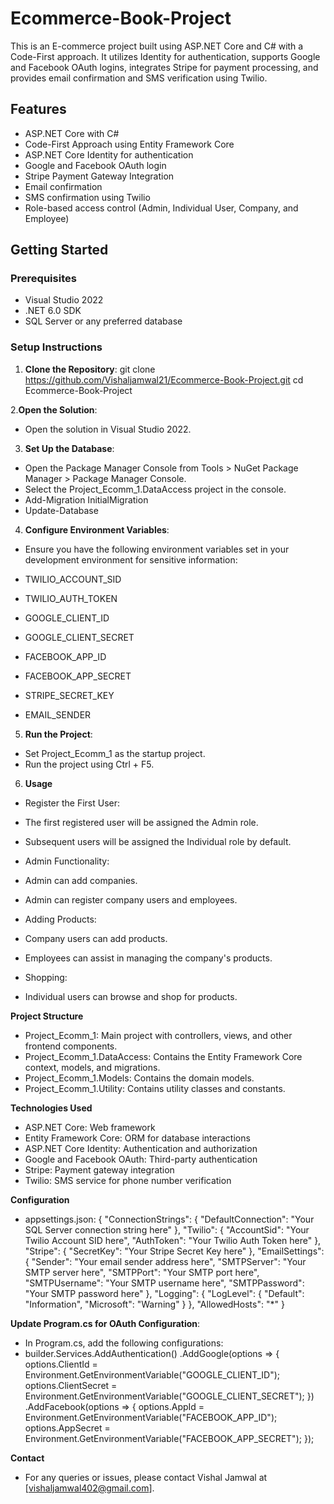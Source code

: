 # Ecommerce-Book-Project

This is an E-commerce project built using ASP.NET Core and C# with a Code-First approach. It utilizes Identity for authentication, supports Google and Facebook OAuth logins, integrates Stripe for payment processing, and provides email confirmation and SMS verification using Twilio.

## Features
- ASP.NET Core with C#
- Code-First Approach using Entity Framework Core
- ASP.NET Core Identity for authentication
- Google and Facebook OAuth login
- Stripe Payment Gateway Integration
- Email confirmation
- SMS confirmation using Twilio
- Role-based access control (Admin, Individual User, Company, and Employee)

## Getting Started

### Prerequisites
- Visual Studio 2022
- .NET 6.0 SDK
- SQL Server or any preferred database

### Setup Instructions

1. **Clone the Repository**:
   git clone https://github.com/Vishaljamwal21/Ecommerce-Book-Project.git
   cd Ecommerce-Book-Project

2.**Open the Solution**:
 -  Open the solution in Visual Studio 2022.

3. **Set Up the Database**:
-  Open the Package Manager Console from Tools > NuGet Package Manager > Package Manager Console.
-  Select the Project_Ecomm_1.DataAccess project in the console.
- Add-Migration InitialMigration
-  Update-Database

4. **Configure Environment Variables**:
- Ensure you have the following environment variables set in your development environment for sensitive information:

- TWILIO_ACCOUNT_SID
- TWILIO_AUTH_TOKEN
- GOOGLE_CLIENT_ID
- GOOGLE_CLIENT_SECRET
- FACEBOOK_APP_ID
- FACEBOOK_APP_SECRET
- STRIPE_SECRET_KEY
- EMAIL_SENDER

5. **Run the Project**:
- Set Project_Ecomm_1 as the startup project.
- Run the project using Ctrl + F5.

6. **Usage**
-  Register the First User:
-  The first registered user will be assigned the Admin role.
-  Subsequent users will be assigned the Individual role by default.

-  Admin Functionality:
-  Admin can add companies.
-  Admin can register company users and employees.

-  Adding Products:
-  Company users can add products.
-  Employees can assist in managing the company's products.

- Shopping:
- Individual users can browse and shop for products.

**Project Structure**

- Project_Ecomm_1: Main project with controllers, views, and other frontend components.
- Project_Ecomm_1.DataAccess: Contains the Entity Framework Core context, models, and migrations.
- Project_Ecomm_1.Models: Contains the domain models.
- Project_Ecomm_1.Utility: Contains utility classes and constants.

**Technologies Used**
- ASP.NET Core: Web framework
- Entity Framework Core: ORM for database interactions
- ASP.NET Core Identity: Authentication and authorization
- Google and Facebook OAuth: Third-party authentication
- Stripe: Payment gateway integration
- Twilio: SMS service for phone number verification

**Configuration**

 - appsettings.json:
 {
  "ConnectionStrings": {
    "DefaultConnection": "Your SQL Server connection string here"
  },
  "Twilio": {
    "AccountSid": "Your Twilio Account SID here",
    "AuthToken": "Your Twilio Auth Token here"
  },
  "Stripe": {
    "SecretKey": "Your Stripe Secret Key here"
  },
  "EmailSettings": {
    "Sender": "Your email sender address here",
    "SMTPServer": "Your SMTP server here",
    "SMTPPort": "Your SMTP port here",
    "SMTPUsername": "Your SMTP username here",
    "SMTPPassword": "Your SMTP password here"
  },
  "Logging": {
    "LogLevel": {
      "Default": "Information",
      "Microsoft": "Warning"
    }
  },
  "AllowedHosts": "*"
}

**Update Program.cs for OAuth Configuration**:

- In Program.cs, add the following configurations:
- builder.Services.AddAuthentication()
    .AddGoogle(options =>
    {
        options.ClientId = Environment.GetEnvironmentVariable("GOOGLE_CLIENT_ID");
        options.ClientSecret = Environment.GetEnvironmentVariable("GOOGLE_CLIENT_SECRET");
    })
    .AddFacebook(options =>
    {
        options.AppId = Environment.GetEnvironmentVariable("FACEBOOK_APP_ID");
        options.AppSecret = Environment.GetEnvironmentVariable("FACEBOOK_APP_SECRET");
    });

**Contact**
- For any queries or issues, please contact Vishal Jamwal at [vishaljamwal402@gmail.com].